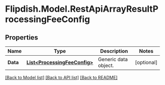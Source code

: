 # Flipdish.Model.RestApiArrayResultProcessingFeeConfig
## Properties

Name | Type | Description | Notes
------------ | ------------- | ------------- | -------------
**Data** | [**List&lt;ProcessingFeeConfig&gt;**](ProcessingFeeConfig.md) | Generic data object. | [optional] 

[[Back to Model list]](../README.md#documentation-for-models) [[Back to API list]](../README.md#documentation-for-api-endpoints) [[Back to README]](../README.md)

